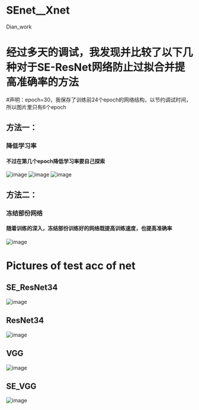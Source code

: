 # SEnet__Xnet
Dian_work
# 经过多天的调试，我发现并比较了以下几种对于SE-ResNet网络防止过拟合并提高准确率的方法
#声明：epoch=30，我保存了训练前24个epoch的网络结构，以节约调试时间，所以图片里只有6个epoch
## 方法一：
### 降低学习率
#### 不过在第几个epoch降低学习率要自己探索
![image](https://github.com/basketballandlearn/SEnet__Xnet/blob/master/learning_rate.png)
![image](https://github.com/basketballandlearn/SEnet__Xnet/blob/master/same.png)
![image](https://github.com/basketballandlearn/SEnet__Xnet/blob/master/down.png)

## 方法二：
### 冻结部份网络
#### 随着训练的深入，冻结部份训练好的网络既提高训练速度，也提高准确率
![image](https://github.com/basketballandlearn/SEnet__Xnet/blob/master/freeze.png)

# Pictures of test acc of net 
## SE_ResNet34
![image](https://github.com/basketballandlearn/SEnet__Xnet/blob/master/down.png)
## ResNet34
![image](https://github.com/basketballandlearn/SEnet__Xnet/blob/master/ResNet.png)

## VGG
![image](https://github.com/basketballandlearn/SEnet__Xnet/blob/master/VGG11.png)
## SE_VGG
![image](https://github.com/basketballandlearn/SEnet__Xnet/blob/master/SE_VGG.png)